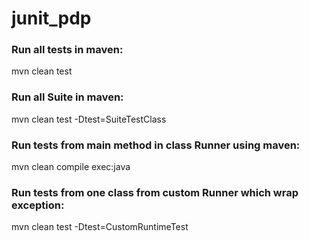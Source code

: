 # junit_pdp

### Run all tests in maven:  
mvn clean test
### Run all Suite in maven:  
mvn clean test -Dtest=SuiteTestClass
### Run tests from main method in class Runner using maven:
mvn clean compile exec:java
### Run tests from one class from custom Runner which wrap exception:
mvn clean  test -Dtest=CustomRuntimeTest


